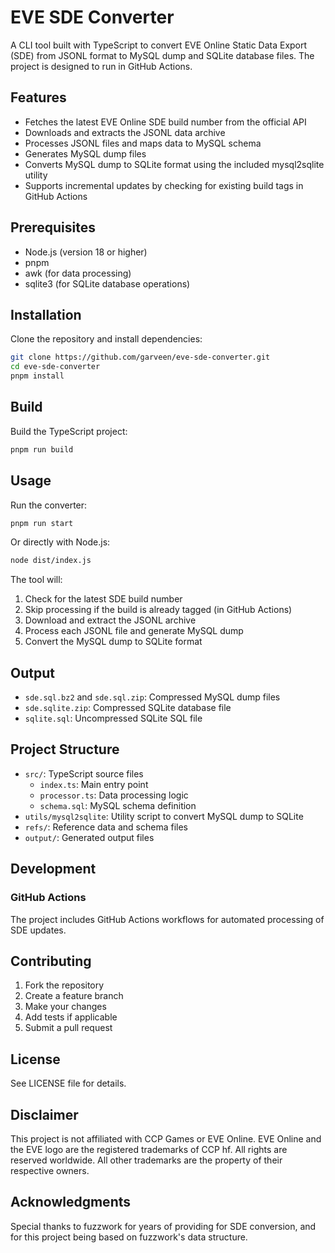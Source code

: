 # EVE SDE Converter

A CLI tool built with TypeScript to convert EVE Online Static Data Export (SDE) from JSONL format to MySQL dump and SQLite database files. The project is designed to run in GitHub Actions.

## Features

- Fetches the latest EVE Online SDE build number from the official API
- Downloads and extracts the JSONL data archive
- Processes JSONL files and maps data to MySQL schema
- Generates MySQL dump files
- Converts MySQL dump to SQLite format using the included mysql2sqlite utility
- Supports incremental updates by checking for existing build tags in GitHub Actions

## Prerequisites

- Node.js (version 18 or higher)
- pnpm
- awk (for data processing)
- sqlite3 (for SQLite database operations)

## Installation

Clone the repository and install dependencies:

```bash
git clone https://github.com/garveen/eve-sde-converter.git
cd eve-sde-converter
pnpm install
```

## Build

Build the TypeScript project:

```bash
pnpm run build
```

## Usage

Run the converter:

```bash
pnpm run start
```

Or directly with Node.js:

```bash
node dist/index.js
```

The tool will:
1. Check for the latest SDE build number
2. Skip processing if the build is already tagged (in GitHub Actions)
3. Download and extract the JSONL archive
4. Process each JSONL file and generate MySQL dump
5. Convert the MySQL dump to SQLite format

## Output

- `sde.sql.bz2` and `sde.sql.zip`: Compressed MySQL dump files
- `sde.sqlite.zip`: Compressed SQLite database file
- `sqlite.sql`: Uncompressed SQLite SQL file

## Project Structure

- `src/`: TypeScript source files
  - `index.ts`: Main entry point
  - `processor.ts`: Data processing logic
  - `schema.sql`: MySQL schema definition
- `utils/mysql2sqlite`: Utility script to convert MySQL dump to SQLite
- `refs/`: Reference data and schema files
- `output/`: Generated output files

## Development

### GitHub Actions

The project includes GitHub Actions workflows for automated processing of SDE updates.

## Contributing

1. Fork the repository
2. Create a feature branch
3. Make your changes
4. Add tests if applicable
5. Submit a pull request

## License

See LICENSE file for details.

## Disclaimer

This project is not affiliated with CCP Games or EVE Online. EVE Online and the EVE logo are the registered trademarks of CCP hf. All rights are reserved worldwide. All other trademarks are the property of their respective owners.

## Acknowledgments

Special thanks to fuzzwork for years of providing for SDE conversion, and for this project being based on fuzzwork's data structure.